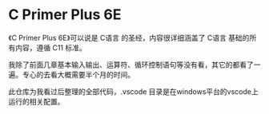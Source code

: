 # C Primer Plus 6E
《C Primer Plus 6E》可以说是 C语言 的圣经，内容很详细涵盖了 C语言 基础的所有内容，遵循 C11 标准。

我除了前面几章基本输入输出、运算符、循环控制语句等没有看，其它的都看了一遍。专心的去看大概需要半个月的时间。

此仓库为我看过后整理的全部代码，.vscode 目录是在windows平台的vscode上运行的相关配置。

